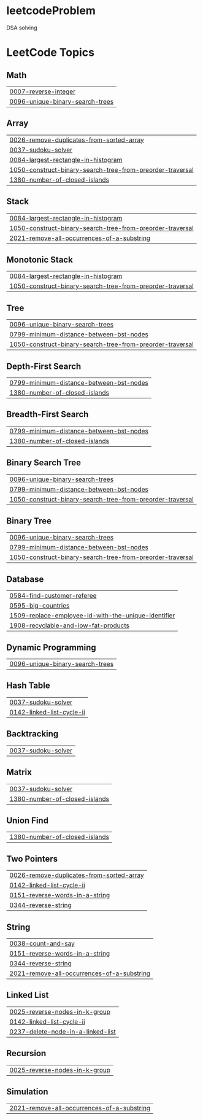 # leetcodeProblem
DSA solving

<!---LeetCode Topics Start-->
# LeetCode Topics
## Math
|  |
| ------- |
| [0007-reverse-integer](https://github.com/student-Siddhi/leetcodeProblem/tree/master/0007-reverse-integer) |
| [0096-unique-binary-search-trees](https://github.com/student-Siddhi/leetcodeProblem/tree/master/0096-unique-binary-search-trees) |
## Array
|  |
| ------- |
| [0026-remove-duplicates-from-sorted-array](https://github.com/student-Siddhi/leetcodeProblem/tree/master/0026-remove-duplicates-from-sorted-array) |
| [0037-sudoku-solver](https://github.com/student-Siddhi/leetcodeProblem/tree/master/0037-sudoku-solver) |
| [0084-largest-rectangle-in-histogram](https://github.com/student-Siddhi/leetcodeProblem/tree/master/0084-largest-rectangle-in-histogram) |
| [1050-construct-binary-search-tree-from-preorder-traversal](https://github.com/student-Siddhi/leetcodeProblem/tree/master/1050-construct-binary-search-tree-from-preorder-traversal) |
| [1380-number-of-closed-islands](https://github.com/student-Siddhi/leetcodeProblem/tree/master/1380-number-of-closed-islands) |
## Stack
|  |
| ------- |
| [0084-largest-rectangle-in-histogram](https://github.com/student-Siddhi/leetcodeProblem/tree/master/0084-largest-rectangle-in-histogram) |
| [1050-construct-binary-search-tree-from-preorder-traversal](https://github.com/student-Siddhi/leetcodeProblem/tree/master/1050-construct-binary-search-tree-from-preorder-traversal) |
| [2021-remove-all-occurrences-of-a-substring](https://github.com/student-Siddhi/leetcodeProblem/tree/master/2021-remove-all-occurrences-of-a-substring) |
## Monotonic Stack
|  |
| ------- |
| [0084-largest-rectangle-in-histogram](https://github.com/student-Siddhi/leetcodeProblem/tree/master/0084-largest-rectangle-in-histogram) |
| [1050-construct-binary-search-tree-from-preorder-traversal](https://github.com/student-Siddhi/leetcodeProblem/tree/master/1050-construct-binary-search-tree-from-preorder-traversal) |
## Tree
|  |
| ------- |
| [0096-unique-binary-search-trees](https://github.com/student-Siddhi/leetcodeProblem/tree/master/0096-unique-binary-search-trees) |
| [0799-minimum-distance-between-bst-nodes](https://github.com/student-Siddhi/leetcodeProblem/tree/master/0799-minimum-distance-between-bst-nodes) |
| [1050-construct-binary-search-tree-from-preorder-traversal](https://github.com/student-Siddhi/leetcodeProblem/tree/master/1050-construct-binary-search-tree-from-preorder-traversal) |
## Depth-First Search
|  |
| ------- |
| [0799-minimum-distance-between-bst-nodes](https://github.com/student-Siddhi/leetcodeProblem/tree/master/0799-minimum-distance-between-bst-nodes) |
| [1380-number-of-closed-islands](https://github.com/student-Siddhi/leetcodeProblem/tree/master/1380-number-of-closed-islands) |
## Breadth-First Search
|  |
| ------- |
| [0799-minimum-distance-between-bst-nodes](https://github.com/student-Siddhi/leetcodeProblem/tree/master/0799-minimum-distance-between-bst-nodes) |
| [1380-number-of-closed-islands](https://github.com/student-Siddhi/leetcodeProblem/tree/master/1380-number-of-closed-islands) |
## Binary Search Tree
|  |
| ------- |
| [0096-unique-binary-search-trees](https://github.com/student-Siddhi/leetcodeProblem/tree/master/0096-unique-binary-search-trees) |
| [0799-minimum-distance-between-bst-nodes](https://github.com/student-Siddhi/leetcodeProblem/tree/master/0799-minimum-distance-between-bst-nodes) |
| [1050-construct-binary-search-tree-from-preorder-traversal](https://github.com/student-Siddhi/leetcodeProblem/tree/master/1050-construct-binary-search-tree-from-preorder-traversal) |
## Binary Tree
|  |
| ------- |
| [0096-unique-binary-search-trees](https://github.com/student-Siddhi/leetcodeProblem/tree/master/0096-unique-binary-search-trees) |
| [0799-minimum-distance-between-bst-nodes](https://github.com/student-Siddhi/leetcodeProblem/tree/master/0799-minimum-distance-between-bst-nodes) |
| [1050-construct-binary-search-tree-from-preorder-traversal](https://github.com/student-Siddhi/leetcodeProblem/tree/master/1050-construct-binary-search-tree-from-preorder-traversal) |
## Database
|  |
| ------- |
| [0584-find-customer-referee](https://github.com/student-Siddhi/leetcodeProblem/tree/master/0584-find-customer-referee) |
| [0595-big-countries](https://github.com/student-Siddhi/leetcodeProblem/tree/master/0595-big-countries) |
| [1509-replace-employee-id-with-the-unique-identifier](https://github.com/student-Siddhi/leetcodeProblem/tree/master/1509-replace-employee-id-with-the-unique-identifier) |
| [1908-recyclable-and-low-fat-products](https://github.com/student-Siddhi/leetcodeProblem/tree/master/1908-recyclable-and-low-fat-products) |
## Dynamic Programming
|  |
| ------- |
| [0096-unique-binary-search-trees](https://github.com/student-Siddhi/leetcodeProblem/tree/master/0096-unique-binary-search-trees) |
## Hash Table
|  |
| ------- |
| [0037-sudoku-solver](https://github.com/student-Siddhi/leetcodeProblem/tree/master/0037-sudoku-solver) |
| [0142-linked-list-cycle-ii](https://github.com/student-Siddhi/leetcodeProblem/tree/master/0142-linked-list-cycle-ii) |
## Backtracking
|  |
| ------- |
| [0037-sudoku-solver](https://github.com/student-Siddhi/leetcodeProblem/tree/master/0037-sudoku-solver) |
## Matrix
|  |
| ------- |
| [0037-sudoku-solver](https://github.com/student-Siddhi/leetcodeProblem/tree/master/0037-sudoku-solver) |
| [1380-number-of-closed-islands](https://github.com/student-Siddhi/leetcodeProblem/tree/master/1380-number-of-closed-islands) |
## Union Find
|  |
| ------- |
| [1380-number-of-closed-islands](https://github.com/student-Siddhi/leetcodeProblem/tree/master/1380-number-of-closed-islands) |
## Two Pointers
|  |
| ------- |
| [0026-remove-duplicates-from-sorted-array](https://github.com/student-Siddhi/leetcodeProblem/tree/master/0026-remove-duplicates-from-sorted-array) |
| [0142-linked-list-cycle-ii](https://github.com/student-Siddhi/leetcodeProblem/tree/master/0142-linked-list-cycle-ii) |
| [0151-reverse-words-in-a-string](https://github.com/student-Siddhi/leetcodeProblem/tree/master/0151-reverse-words-in-a-string) |
| [0344-reverse-string](https://github.com/student-Siddhi/leetcodeProblem/tree/master/0344-reverse-string) |
## String
|  |
| ------- |
| [0038-count-and-say](https://github.com/student-Siddhi/leetcodeProblem/tree/master/0038-count-and-say) |
| [0151-reverse-words-in-a-string](https://github.com/student-Siddhi/leetcodeProblem/tree/master/0151-reverse-words-in-a-string) |
| [0344-reverse-string](https://github.com/student-Siddhi/leetcodeProblem/tree/master/0344-reverse-string) |
| [2021-remove-all-occurrences-of-a-substring](https://github.com/student-Siddhi/leetcodeProblem/tree/master/2021-remove-all-occurrences-of-a-substring) |
## Linked List
|  |
| ------- |
| [0025-reverse-nodes-in-k-group](https://github.com/student-Siddhi/leetcodeProblem/tree/master/0025-reverse-nodes-in-k-group) |
| [0142-linked-list-cycle-ii](https://github.com/student-Siddhi/leetcodeProblem/tree/master/0142-linked-list-cycle-ii) |
| [0237-delete-node-in-a-linked-list](https://github.com/student-Siddhi/leetcodeProblem/tree/master/0237-delete-node-in-a-linked-list) |
## Recursion
|  |
| ------- |
| [0025-reverse-nodes-in-k-group](https://github.com/student-Siddhi/leetcodeProblem/tree/master/0025-reverse-nodes-in-k-group) |
## Simulation
|  |
| ------- |
| [2021-remove-all-occurrences-of-a-substring](https://github.com/student-Siddhi/leetcodeProblem/tree/master/2021-remove-all-occurrences-of-a-substring) |
<!---LeetCode Topics End-->